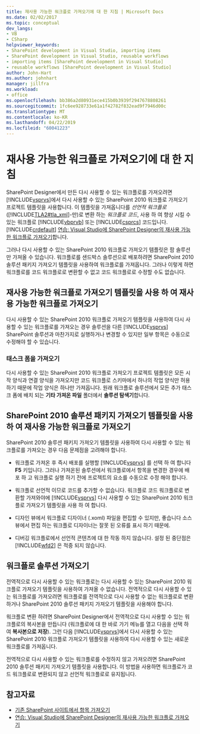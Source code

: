 ```yaml
---
title: 재사용 가능한 워크플로 가져오기에 대 한 지침 | Microsoft Docs
ms.date: 02/02/2017
ms.topic: conceptual
dev_langs:
- VB
- CSharp
helpviewer_keywords:
- SharePoint development in Visual Studio, importing items
- SharePoint development in Visual Studio, reusable workflows
- importing items [SharePoint development in Visual Studio]
- reusable workflows [SharePoint development in Visual Studio]
author: John-Hart
ms.author: johnhart
manager: jillfra
ms.workload:
- office
ms.openlocfilehash: bb386a2d80931ece415b0b3939f2947678808261
ms.sourcegitcommit: 1fc6ee928733e61a1f42782f832ead9f7946d00c
ms.translationtype: MT
ms.contentlocale: ko-KR
ms.lasthandoff: 04/22/2019
ms.locfileid: "60041223"
---
```

# <a name="guidelines-for-importing-reusable-workflows"></a>재사용 가능한 워크플로 가져오기에 대 한 지침
  SharePoint Designer에서 만든 다시 사용할 수 있는 워크플로를 가져오려면 [!INCLUDE[vsprvs](../sharepoint/includes/vsprvs-md.md)]에서 다시 사용할 수 있는 SharePoint 2010 워크플로 가져오기 프로젝트 템플릿을 사용합니다. 이 템플릿을 가져옵니다를 *선언적* *워크플로* ([!INCLUDE[TLA2#tla_xml](../sharepoint/includes/tla2sharptla-xml-md.md)]-만)로 변환 하는 *워크플로 코드*, 사용 하 여 향상 시킬 수 있는 워크플로 [!INCLUDE[vbprvb](../sharepoint/includes/vbprvb-md.md)] 또는 [!INCLUDE[csprcs](../sharepoint/includes/csprcs-md.md)] 코드입니다. [!INCLUDE[crdefault](../sharepoint/includes/crdefault-md.md)] [연습: Visual Studio에 SharePoint Designer의 재사용 가능한 워크플로 가져오기](../sharepoint/walkthrough-import-a-sharepoint-designer-reusable-workflow-into-visual-studio.md)합니다.

 그러나 다시 사용할 수 있는 SharePoint 2010 워크플로 가져오기 템플릿은 팜 솔루션만 가져올 수 있습니다. 워크플로를 샌드박스 솔루션으로 배포하려면 SharePoint 2010 솔루션 패키지 가져오기 템플릿을 사용하여 워크플로를 가져옵니다. 그러나 이렇게 하면 워크플로를 코드 워크플로로 변환할 수 없고 코드 워크플로로 수정할 수도 없습니다.

## <a name="import-reusable-workflows-by-using-the-import-reusable-workflow-template"></a>재사용 가능한 워크플로 가져오기 템플릿을 사용 하 여 재사용 가능한 워크플로 가져오기
 다시 사용할 수 있는 SharePoint 2010 워크플로 가져오기 템플릿을 사용하여 다시 사용할 수 있는 워크플로를 가져오는 경우 솔루션을 다른 [!INCLUDE[vsprvs](../sharepoint/includes/vsprvs-md.md)] SharePoint 솔루션과 마찬가지로 실행하거나 변경할 수 있지만 일부 항목은 수동으로 수정해야 할 수 있습니다.

### <a name="import-task-forms"></a>태스크 폼을 가져오기
 다시 사용할 수 있는 SharePoint 2010 워크플로 가져오기 프로젝트 템플릿은 모든 시작 양식과 연결 양식을 가져오지만 코드 워크플로 스키마에서 하나의 작업 양식만 허용하기 때문에 작업 양식은 하나만 가져옵니다. 원래 워크플로 솔루션에서 모든 추가 태스크 폼에 배치 되는 **기타 가져온 파일** 폴더에서 **솔루션 탐색기**합니다.

## <a name="import-reusable-workflows-by-using-the-import-sharepoint-2010-solution-package-template"></a>SharePoint 2010 솔루션 패키지 가져오기 템플릿을 사용 하 여 재사용 가능한 워크플로 가져오기
 SharePoint 2010 솔루션 패키지 가져오기 템플릿을 사용하여 다시 사용할 수 있는 워크플로를 가져오는 경우 다음 문제점을 고려해야 합니다.

- 워크플로 가져온 후 즉시 배포를 실행할 [!INCLUDE[vsprvs](../sharepoint/includes/vsprvs-md.md)] 를 선택 하 여 합니다 **F5** 키입니다. 그러나 가져온된 솔루션에서 워크플로에서 항목을 변경한 경우에 배포 하 고 워크플로 실행 하기 전에 프로젝트의 요소를 수동으로 수정 해야 합니다.

- 워크플로 선언적 이므로 코드를 추가할 수 없습니다. 워크플로 코드 워크플로로 변환할 가져와야에 [!INCLUDE[vsprvs](../sharepoint/includes/vsprvs-md.md)] 다시 사용할 수 있는 SharePoint 2010 워크플로 가져오기 템플릿을 사용 하 여 합니다.

- 디자인 뷰에서 워크플로 디자이너 (.xoml) 파일을 편집할 수 있지만, 좋습니다 소스 뷰에서 편집 하는 워크플로 디자이너는 잘못 된 오류를 표시 하기 때문에.

- 디버깅 워크플로에서 선언적 콘텐츠에 대 한 작동 하지 않습니다. 설정 된 중단점은 [!INCLUDE[wfd2](../sharepoint/includes/wfd2-md.md)] 은 적중 되지 않습니다.

## <a name="import-globally-reusable-workflow-solutions"></a>워크플로 솔루션 가져오기
 전역적으로 다시 사용할 수 있는 워크플로는 다시 사용할 수 있는 SharePoint 2010 워크플로 가져오기 템플릿을 사용하여 가져올 수 없습니다. 전역적으로 다시 사용할 수 있는 워크플로를 가져오려면 워크플로를 전역적으로 다시 사용할 수 없는 워크플로로 변환하거나 SharePoint 2010 솔루션 패키지 가져오기 템플릿을 사용해야 합니다.

 워크플로 변환 하려면 SharePoint Designer에서 전역적으로 다시 사용할 수 있는 워크플로의 복사본을 만듭니다 (워크플로에 대 한 바로 가기 메뉴를 열고 다음을 선택 하 여 **복사본으로 저장**). 그런 다음 [!INCLUDE[vsprvs](../sharepoint/includes/vsprvs-md.md)]에서 다시 사용할 수 있는 SharePoint 2010 워크플로 가져오기 템플릿을 사용하여 다시 사용할 수 있는 새로운 워크플로를 가져옵니다.

 전역적으로 다시 사용할 수 있는 워크플로를 수정하지 않고 가져오려면 SharePoint 2010 솔루션 패키지 가져오기 템플릿을 사용합니다. 이 방법을 사용하면 워크플로가 코드 워크플로로 변환되지 않고 선언적 워크플로로 유지됩니다.

## <a name="see-also"></a>참고자료
- [기존 SharePoint 사이트에서 항목 가져오기](../sharepoint/importing-items-from-an-existing-sharepoint-site.md)
- [연습: Visual Studio에 SharePoint Designer의 재사용 가능한 워크플로 가져오기](../sharepoint/walkthrough-import-a-sharepoint-designer-reusable-workflow-into-visual-studio.md)
